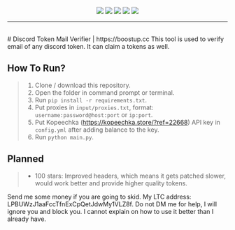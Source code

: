 <div id="top"></div>
<p align="center">
  <img src="https://img.shields.io/github/contributors/Pixens/Discord-Token-Mail-Verifier.svg?style=for-the-badge"/>
  <img src="https://img.shields.io/github/forks/Pixens/Discord-Token-Mail-Verifier.svg?style=for-the-badge"/>
  <img src="https://img.shields.io/github/stars/Pixens/Discord-Token-Mail-Verifier.svg?style=for-the-badge"/>
  <img src="https://img.shields.io/github/issues/Pixens/Discord-Token-Mail-Verifier.svg?style=for-the-badge"/>
  <img src="https://img.shields.io/github/license/Pixens/Discord-Token-Mail-Verifier.svg?style=for-the-badge"/>
</p>

---------------------------------------

<br/>
# Discord Token Mail Verifier | https://boostup.cc
This tool is used to verify email of any discord token. It can claim a tokens as well.

## How To Run?
> 1) Clone / download this repository.
> 2) Open the folder in command prompt or terminal.
> 3) Run `pip install -r requirements.txt`.
> 4) Put proxies in  `input/proxies.txt`, format: `username:password@host:port` or `ip:port`.
> 5) Put Kopeechka (https://kopeechka.store/?ref=22668) API key in `config.yml` after adding balance to the key.
> 4) Run `python main.py`.


## Planned
> + 100 stars: Improved headers, which means it gets patched slower, would work better and provide higher quality tokens.



Send me some money if you are going to skid. My LTC address: LPBUWzJ1aaFccTfnExCpQetJdwMy1VLZ8f.
Do not DM me for help, I will ignore you and block you. I cannot explain on how to use it better than I already have.
